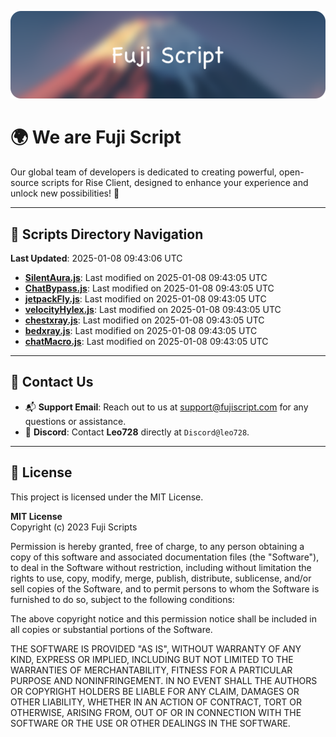 ![Banner](.github/b.webp)

# 🌍 **We are Fuji Script**

Our global team of developers is dedicated to creating powerful, open-source scripts for Rise Client, designed to enhance your experience and unlock new possibilities! 🌟

---
<!-- SCRIPTS_NAVIGATION_START -->
## 📂 **Scripts Directory Navigation**

**Last Updated**: 2025-01-08 09:43:06 UTC

- **[SilentAura.js](scripts/SilentAura.js)**: Last modified on 2025-01-08 09:43:05 UTC
- **[ChatBypass.js](scripts/ChatBypass.js)**: Last modified on 2025-01-08 09:43:05 UTC
- **[jetpackFly.js](scripts/jetpackFly.js)**: Last modified on 2025-01-08 09:43:05 UTC
- **[velocityHylex.js](scripts/velocityHylex.js)**: Last modified on 2025-01-08 09:43:05 UTC
- **[chestxray.js](scripts/chestxray.js)**: Last modified on 2025-01-08 09:43:05 UTC
- **[bedxray.js](scripts/bedxray.js)**: Last modified on 2025-01-08 09:43:05 UTC
- **[chatMacro.js](scripts/chatMacro.js)**: Last modified on 2025-01-08 09:43:05 UTC

<!-- SCRIPTS_NAVIGATION_END -->

---

## 💬 **Contact Us**  
- 📬 **Support Email**: Reach out to us at [support@fujiscript.com](mailto:support@fujiscript.com) for any questions or assistance.  
- 💬 **Discord**: Contact **Leo728** directly at `Discord@leo728`.

---

## 📜 **License**

This project is licensed under the MIT License.  

**MIT License**  
Copyright (c) 2023 Fuji Scripts  

Permission is hereby granted, free of charge, to any person obtaining a copy of this software and associated documentation files (the "Software"), to deal in the Software without restriction, including without limitation the rights to use, copy, modify, merge, publish, distribute, sublicense, and/or sell copies of the Software, and to permit persons to whom the Software is furnished to do so, subject to the following conditions:  

The above copyright notice and this permission notice shall be included in all copies or substantial portions of the Software.  

THE SOFTWARE IS PROVIDED "AS IS", WITHOUT WARRANTY OF ANY KIND, EXPRESS OR IMPLIED, INCLUDING BUT NOT LIMITED TO THE WARRANTIES OF MERCHANTABILITY, FITNESS FOR A PARTICULAR PURPOSE AND NONINFRINGEMENT. IN NO EVENT SHALL THE AUTHORS OR COPYRIGHT HOLDERS BE LIABLE FOR ANY CLAIM, DAMAGES OR OTHER LIABILITY, WHETHER IN AN ACTION OF CONTRACT, TORT OR OTHERWISE, ARISING FROM, OUT OF OR IN CONNECTION WITH THE SOFTWARE OR THE USE OR OTHER DEALINGS IN THE SOFTWARE.  
